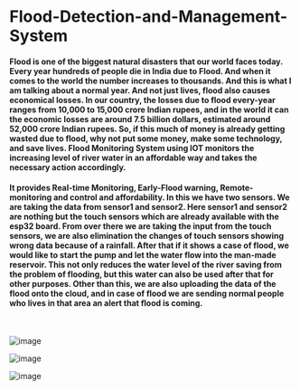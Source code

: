 # Flood-Detection-and-Management-System
<h4>Flood is one of the biggest natural disasters that our world faces today. Every year hundreds of people die in India due to Flood. And when it comes to the world the number increases to thousands. And this is what I am talking about a normal year. And not just lives, flood also causes economical losses. In our country, the losses due to flood every-year ranges from 10,000 to 15,000 crore Indian rupees, and in the world it can the economic losses are around 7.5 billion dollars, estimated around 52,000 crore Indian rupees. So, if this much of money is already getting wasted due to flood, why not put some money, make some technology, and save lives. Flood Monitoring System using IOT monitors the increasing level of river water in an affordable way and takes the necessary action accordingly.</h4>
<h4>
It provides Real-time Monitoring, Early-Flood warning, Remote-monitoring and control and affordability.
In this we have two sensors. We are taking the data from sensor1 and sensor2. Here sensor1 and sensor2 are nothing but the touch sensors which are already available with the esp32 board. From over there we are taking the input from the touch sensors, we are also elimination the changes of touch sensors showing wrong data because of a rainfall. After that if it shows a case of flood, we would like to start the pump and let the water flow into the man-made reservoir. This not only reduces the water level of the river saving from the problem of flooding, but this water can also be used after that for other purposes. Other than this, we are also uploading the data of the flood onto the cloud, and in case of flood we are sending normal people who lives in that area an alert that flood is coming.  
</h4>
<br>

![image](https://github.com/AbhishekKrGhosh/Flood-Detection-and-Management-System/assets/92973940/ba85a172-6c51-4675-998c-daeec534b002)


![image](https://github.com/AbhishekKrGhosh/Flood-Detection-and-Management-System/assets/92973940/82e5adc9-4d59-4dac-bc3d-0eee1b658cde)


![image](https://github.com/AbhishekKrGhosh/Flood-Detection-and-Management-System/assets/92973940/c9eaa55a-0aa5-44e4-9071-f621f1c30df1)
</p>

